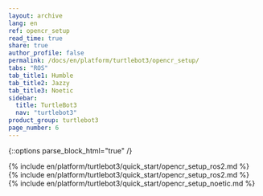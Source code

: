 ```yaml
---
layout: archive
lang: en
ref: opencr_setup
read_time: true
share: true
author_profile: false
permalink: /docs/en/platform/turtlebot3/opencr_setup/
tabs: "ROS"
tab_title1: Humble
tab_title2: Jazzy
tab_title3: Noetic
sidebar:
  title: TurtleBot3
  nav: "turtlebot3"
product_group: turtlebot3
page_number: 6
---
```


<style>body {counter-reset: h1 3 !important;}</style>
<div style="counter-reset: h2 2"></div>

{::options parse_block_html="true" /}

<!--[dummy Header 1]>
  <h1 id="dummy">Quick Start Guide</h1>
  <h2 id="dummy">OpenCR Setup</h2>
  <p class="dummy_content">OpenCR Setup</p>
<![end dummy Header 1]-->

<section data-id="{{ page.tab_title1 }}" class="tab_contents">
{% include en/platform/turtlebot3/quick_start/opencr_setup_ros2.md %}
</section>

<section data-id="{{ page.tab_title2 }}" class="tab_contents">
{% include en/platform/turtlebot3/quick_start/opencr_setup_ros2.md %}
</section>

<section data-id="{{ page.tab_title3 }}" class="tab_contents">
{% include en/platform/turtlebot3/quick_start/opencr_setup_noetic.md %}
</section>
